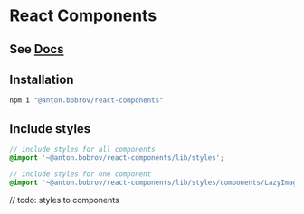 # React Components

## See [Docs](https://antonbobrov.github.io/react-kit/)

## Installation

```bash
npm i "@anton.bobrov/react-components"
```

## Include styles

```scss
// include styles for all components
@import '~@anton.bobrov/react-components/lib/styles';

// include styles for one component
@import '~@anton.bobrov/react-components/lib/styles/components/LazyImage';
```

// todo: styles to components